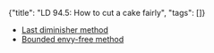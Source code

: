 {"title": "LD 94.5: How to cut a cake fairly", "tags": []}
* [Last diminisher method](https://www.youtube.com/watch?v=ga0R82g7Py8)
* [Bounded envy-free method](https://www.quantamagazine.org/new-algorithm-solves-cake-cutting-problem-20161006/)

